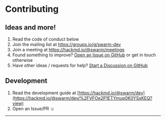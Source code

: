 # Contributing

## Ideas and more!

1. Read the code of conduct below
1. Join the mailing list at <https://groups.io/g/swarm-dev>
1. Join a meeting at <https://hackmd.io/@swarm/meetings>
1. Found something to improve? [Open an Issue on GitHub](https://github.com/Swarm-DISC/SwarmPAL/issues) or get in touch otherwise
1. Have other ideas / requests for help? [Start a Discussion on GitHub](https://github.com/Swarm-DISC/SwarmPAL/discussions)

## Development

1. Read the development guide at [https://hackmd.io/@swarm/dev](https://hackmd.io/@swarm/dev/%2FVFOe2P1ETYmup0K0YSxKEQ?view)
1. Open an Issue/PR ☺️

---

```{include} ../CODE_OF_CONDUCT.md
```
